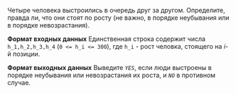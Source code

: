 Четыре человека выстроились в очередь друг за другом. Определите, правда ли, что они стоят по росту 
(не важно, в порядке неубывания или в порядке невозрастания).

**Формат входных данных**
Единственная строка содержит числа `h_1,h_2,h_3,h_4` (`0 <= h_i <= 300`), где `h_i` - рост человка, стоящего на _i_-й 
позиции.

**Формат выходных данных**
Выведите _`YES`_, если люди выстроены в порядке неубывания или невозрастания их роста, и _`NO`_ в противном случае.